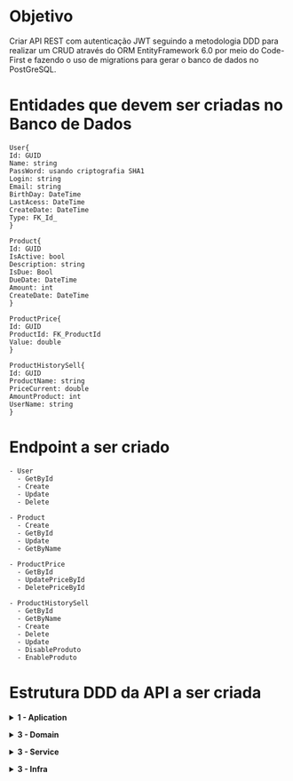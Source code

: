# Objetivo
Criar API REST com autenticação JWT seguindo a metodologia DDD para realizar um CRUD através do ORM EntityFramework 6.0 por meio do Code-First e fazendo o uso de migrations para gerar o banco de dados no PostGreSQL.

# Entidades que devem ser criadas no Banco de Dados
~~~
User{
Id: GUID
Name: string
PassWord: usando criptografia SHA1
Login: string
Email: string
BirthDay: DateTime
LastAcess: DateTime
CreateDate: DateTime
Type: FK_Id_ 
}
~~~

~~~
Product{
Id: GUID
IsActive: bool
Description: string
IsDue: Bool
DueDate: DateTime
Amount: int
CreateDate: DateTime
}
~~~

~~~
ProductPrice{
Id: GUID
ProductId: FK_ProductId
Value: double
}
~~~

~~~
ProductHistorySell{
Id: GUID
ProductName: string
PriceCurrent: double
AmountProduct: int
UserName: string
}
~~~

# Endpoint a ser criado
~~~
- User
  - GetById
  - Create
  - Update
  - Delete
~~~
~~~
- Product
  - Create
  - GetById
  - Update
  - GetByName
~~~

~~~
- ProductPrice
  - GetById
  - UpdatePriceById
  - DeletePriceById
~~~

~~~
- ProductHistorySell
  - GetById
  - GetByName
  - Create
  - Delete
  - Update
  - DisableProduto
  - EnableProduto
~~~

# Estrutura DDD da API a ser criada

<details>
  <summary><b>1 - Aplication</b></summary>
  - Controller
</details>
<p>

<details>
  <summary><b>3 - Domain</b></summary>
  
  - DTO
  
  - Entities

</details>
<p>
  
<details>
  <summary><b>3 - Service</b></summary>
  
  - 

</details>
<p>
  
<details>
  <summary><b>3 - Infra</b></summary>
  
  - Aplication teste

</details>
<p>
  
  
 
